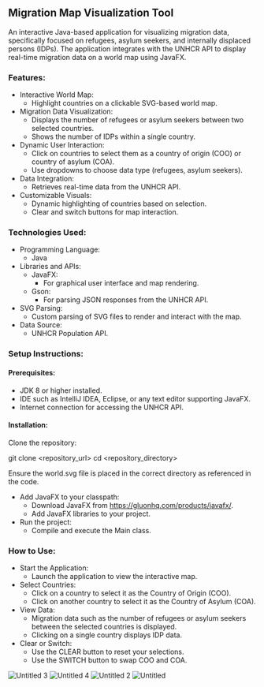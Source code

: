 ## Migration Map Visualization Tool


An interactive Java-based application for visualizing migration data, 
specifically focused on refugees, asylum seekers, and internally displaced 
persons (IDPs). The application integrates with the UNHCR API to display 
real-time migration data on a world map using JavaFX.

### Features:

- Interactive World Map: 
  - Highlight countries on a clickable SVG-based world map.
- Migration Data Visualization:
  - Displays the number of refugees or asylum seekers between two selected countries.
  - Shows the number of IDPs within a single country.
- Dynamic User Interaction:
  - Click on countries to select them as a country of origin (COO) or country of asylum (COA).
  - Use dropdowns to choose data type (refugees, asylum seekers).
- Data Integration: 
  - Retrieves real-time data from the UNHCR API.
- Customizable Visuals:
  - Dynamic highlighting of countries based on selection.
  - Clear and switch buttons for map interaction.
 


### Technologies Used:

- Programming Language: 
  - Java
- Libraries and APIs:
  - JavaFX:
    - For graphical user interface and map rendering.
  - Gson:
    - For parsing JSON responses from the UNHCR API.
- SVG Parsing:
  - Custom parsing of SVG files to render and interact with the map.
- Data Source:
  - UNHCR Population API.
 


### Setup Instructions:

#### Prerequisites:

- JDK 8 or higher installed.
- IDE such as IntelliJ IDEA, Eclipse, or any text editor supporting JavaFX.
- Internet connection for accessing the UNHCR API.
  
#### Installation:

Clone the repository:

git clone <repository_url>
cd <repository_directory>

Ensure the world.svg file is placed in the correct directory as referenced in the code.

- Add JavaFX to your classpath:
  - Download JavaFX from https://gluonhq.com/products/javafx/.
  - Add JavaFX libraries to your project.
- Run the project:
  - Compile and execute the Main class.



### How to Use:

- Start the Application:
  - Launch the application to view the interactive map.
- Select Countries:
  - Click on a country to select it as the Country of Origin (COO).
  - Click on another country to select it as the Country of Asylum (COA).
- View Data:
  - Migration data such as the number of refugees or asylum seekers between the selected countries is displayed.
  - Clicking on a single country displays IDP data.
- Clear or Switch:
  - Use the CLEAR button to reset your selections.
  - Use the SWITCH button to swap COO and COA.
 

![Untitled 3](https://github.com/user-attachments/assets/51f26608-1964-4881-8adb-5fc81491e719)
![Untitled 4](https://github.com/user-attachments/assets/6d5d993f-b578-4f7d-8e42-39acc45c2781)
![Untitled 2](https://github.com/user-attachments/assets/7bc977fa-cf34-46e8-86fb-9f47e217f15a)
![Untitled](https://github.com/user-attachments/assets/53cfe521-59fd-4356-a6ca-18a81eb4f008)


